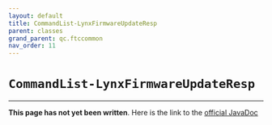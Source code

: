 ```yaml
---
layout: default
title: CommandList-LynxFirmwareUpdateResp
parent: classes
grand_parent: qc.ftccommon
nav_order: 11
---
```

# `CommandList-LynxFirmwareUpdateResp`
---
**This page has not yet been written**. Here is the link to the [official JavaDoc](https://ftctechnh.github.io/ftc_app/doc/javadoc/com/qualcomm/ftccommon/CommandList.LynxFirmwareUpdateResp.html)
        